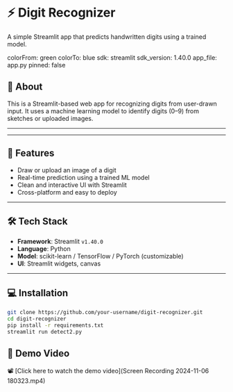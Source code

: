 # ⚡ Digit Recognizer

A simple Streamlit app that predicts handwritten digits using a trained model.

colorFrom: green
colorTo: blue
sdk: streamlit
sdk_version: 1.40.0
app_file: app.py
pinned: false


## 🚀 About

This is a Streamlit-based web app for recognizing digits from user-drawn input. It uses a machine learning model to identify digits (0–9) from sketches or uploaded images.

---


---

## 🧠 Features

- Draw or upload an image of a digit
- Real-time prediction using a trained ML model
- Clean and interactive UI with Streamlit
- Cross-platform and easy to deploy

---

## 🛠️ Tech Stack

- **Framework**: Streamlit `v1.40.0`
- **Language**: Python
- **Model**: scikit-learn / TensorFlow / PyTorch (customizable)
- **UI**: Streamlit widgets, canvas

---

## 💻 Installation

```bash
git clone https://github.com/your-username/digit-recognizer.git
cd digit-recognizer
pip install -r requirements.txt
streamlit run detect2.py
```
## 🎥 Demo Video

📽️ [Click here to watch the demo video](Screen Recording 2024-11-06 180323.mp4)
